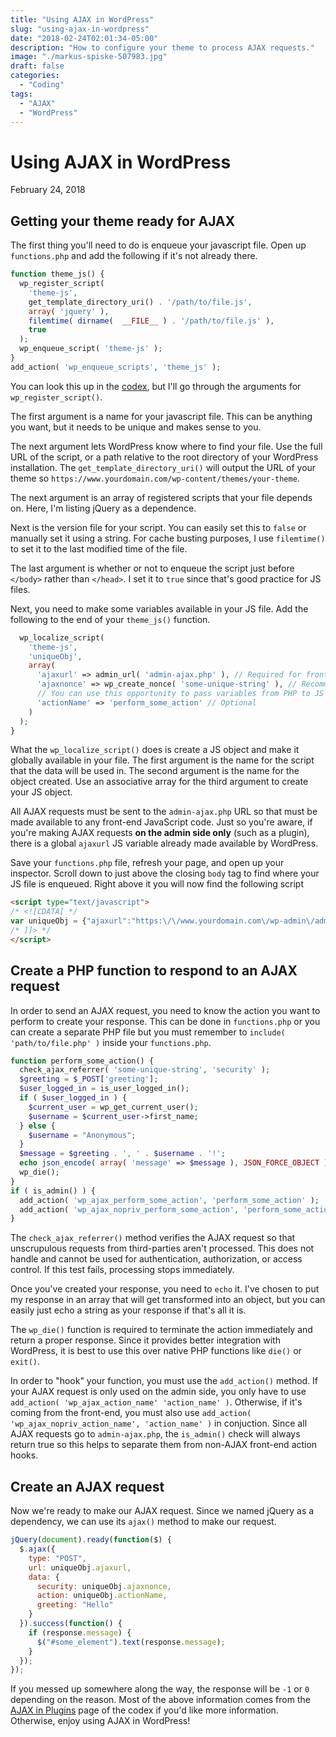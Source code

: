 ```yaml
---
title: "Using AJAX in WordPress"
slug: "using-ajax-in-wordpress"
date: "2018-02-24T02:01:34-05:00"
description: "How to configure your theme to process AJAX requests."
image: "./markus-spiske-507983.jpg"
draft: false
categories:
  - "Coding"
tags:
  - "AJAX"
  - "WordPress"
---
```


# Using AJAX in WordPress

February 24, 2018

## Getting your theme ready for AJAX

The first thing you'll need to do is enqueue your javascript file. Open up `functions.php` and add the following if it's not already there.

```php
function theme_js() {
  wp_register_script(
    'theme-js',
    get_template_directory_uri() . '/path/to/file.js',
    array( 'jquery' ),
    filemtime( dirname(  __FILE__ ) . '/path/to/file.js' ),
    true
  );
  wp_enqueue_script( 'theme-js' );
}
add_action( 'wp_enqueue_scripts', 'theme_js' );
```

You can look this up in the [codex](https://developer.wordpress.org/reference/functions/wp_register_script/), but I'll go through the arguments for `wp_register_script()`.

The first argument is a name for your javascript file. This can be anything you want, but it needs to be unique and makes sense to you.

The next argument lets WordPress know where to find your file. Use the full URL of the script, or a path relative to the root directory of your WordPress installation. The `get_template_directory_uri()` will output the URL of your theme so `https://www.yourdomain.com/wp-content/themes/your-theme`.

The next argument is an array of registered scripts that your file depends on. Here, I'm listing jQuery as a dependence.

Next is the version file for your script. You can easily set this to `false` or manually set it using a string. For cache busting purposes, I use `filemtime()` to set it to the last modified time of the file.

The last argument is whether or not to enqueue the script just before `</body>` rather than `</head>`. I set it to `true` since that's good practice for JS files.

Next, you need to make some variables available in your JS file. Add the following to the end of your `theme_js()` function.

```php
  wp_localize_script(
    'theme-js',
    'uniqueObj',
    array(
      'ajaxurl' => admin_url( 'admin-ajax.php' ), // Required for front-end requests
      'ajaxnonce' => wp_create_nonce( 'some-unique-string' ), // Recommended for all requests
      // You can use this opportunity to pass variables from PHP to JS needed for your request
      'actionName' => 'perform_some_action' // Optional
    )
  );
}
```

What the `wp_localize_script()` does is create a JS object and make it globally available in your file. The first argument is the name for the script that the data will be used in. The second argument is the name for the object created. Use an associative array for the third argument to create your JS object.

All AJAX requests must be sent to the `admin-ajax.php` URL so that must be made available to any front-end JavaScript code. Just so you're aware, if you're making AJAX requests **on the admin side only** (such as a plugin), there is a global `ajaxurl` JS variable already made available by WordPress.

Save your `functions.php` file, refresh your page, and open up your inspector. Scroll down to just above the closing `body` tag to find where your JS file is enqueued. Right above it you will now find the following script

```html
<script type="text/javascript">
/* <![CDATA[ */
var uniqueObj = {"ajaxurl":"https:\/\/www.yourdomain.com\/wp-admin\/admin-ajax.php","ajaxnonce":"2a43e453a7","actionName":"perform_some_action"};
/* ]]> */
</script>
```

## Create a PHP function to respond to an AJAX request

In order to send an AJAX request, you need to know the action you want to perform to create your response. This can be done in `functions.php` or you can create a separate PHP file but you must remember to `include( 'path/to/file.php' )` inside your `functions.php`.

```php
function perform_some_action() {
  check_ajax_referrer( 'some-unique-string', 'security' );
  $greeting = $_POST['greeting'];
  $user_logged_in = is_user_logged_in();
  if ( $user_logged_in ) {
    $current_user = wp_get_current_user();
    $username = $current_user->first_name;
  } else {
    $username = "Anonymous";
  }
  $message = $greeting . ', ' . $username . '!';
  echo json_encode( array( 'message' => $message ), JSON_FORCE_OBJECT );
  wp_die();
}
if ( is_admin() ) {
  add_action( 'wp_ajax_perform_some_action', 'perform_some_action' );
  add_action( 'wp_ajax_nopriv_perform_some_action', 'perform_some_action' );
}
```

The `check_ajax_referrer()` method verifies the AJAX request so that unscrupulous requests from third-parties aren't processed. This does not handle and cannot be used for authentication, authorization, or access control. If this test fails, processing stops immediately.

Once you've created your response, you need to `echo` it. I've chosen to put my response in an array that will get transformed into an object, but you can easily just echo a string as your response if that's all it is.

The `wp_die()` function is required to terminate the action immediately and return a proper response. Since it provides better integration with WordPress, it is best to use this over native PHP functions like `die()` or `exit()`.

In order to "hook" your function, you must use the `add_action()` method. If your AJAX request is only used on the admin side, you only have to use `add_action( 'wp_ajax_action_name' 'action_name' )`. Otherwise, if it's coming from the front-end, you must also use `add_action( 'wp_ajax_nopriv_action_name', 'action_name' )` in conjuction. Since all AJAX requests go to `admin-ajax.php`, the `is_admin()` check will always return true so this helps to separate them from non-AJAX front-end action hooks.

## Create an AJAX request

Now we're ready to make our AJAX request. Since we named jQuery as a dependency, we can use its `ajax()` method to make our request.

```js
jQuery(document).ready(function($) {
  $.ajax({
    type: "POST",
    url: uniqueObj.ajaxurl,
    data: {
      security: uniqueObj.ajaxnonce,
      action: uniqueObj.actionName,
      greeting: "Hello"
    }
  }).success(function() {
    if (response.message) {
      $("#some_element").text(response.message);
    }
  });
});
```

If you messed up somewhere along the way, the response will be `-1` or `0` depending on the reason. Most of the above information comes from the [AJAX in Plugins](https://codex.wordpress.org/AJAX_in_Plugins) page of the codex if you'd like more information. Otherwise, enjoy using AJAX in WordPress!
